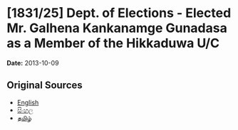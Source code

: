 # [1831/25] Dept. of Elections - Elected Mr. Galhena Kankanamge Gunadasa as a Member of the Hikkaduwa U/C

**Date:** 2013-10-09

## Original Sources

- [English](https://documents.gov.lk/view/extra-gazettes/2013/10/1831-25_E.pdf)
- [සිංහල](https://documents.gov.lk/view/extra-gazettes/2013/10/1831-25_S.pdf)
- [தமிழ்](https://documents.gov.lk/view/extra-gazettes/2013/10/1831-25_T.pdf)
